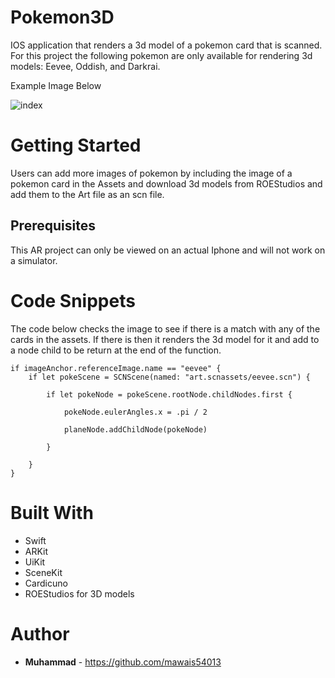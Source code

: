 # Pokemon3D

IOS application that renders a 3d model of a pokemon card that is scanned. For this project the following pokemon are only available for rendering 3d models: Eevee, Oddish, and Darkrai. 

Example Image Below 
 
![index](dark1.PNG)

# Getting Started 

Users can add more images of pokemon by including the image of a pokemon card in the Assets and download 3d models from ROEStudios and add them to the Art file as an scn file. 

## Prerequisites
This AR project can only be viewed on an actual Iphone and will not work on a simulator. 

# Code Snippets
The code below checks the image to see if there is a match with any of the cards in the assets. If there is then it renders the 3d model for it and add to a node child to be return at the end of the function. 
```
if imageAnchor.referenceImage.name == "eevee" {
    if let pokeScene = SCNScene(named: "art.scnassets/eevee.scn") {
        
        if let pokeNode = pokeScene.rootNode.childNodes.first {
            
            pokeNode.eulerAngles.x = .pi / 2
            
            planeNode.addChildNode(pokeNode)
            
        }
        
    }
}
```

# Built With
- Swift
- ARKit
- UiKit
- SceneKit 
- Cardicuno
- ROEStudios for 3D models


# Author
* **Muhammad** - https://github.com/mawais54013